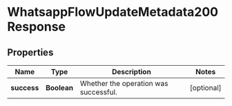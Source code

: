 

# WhatsappFlowUpdateMetadata200Response


## Properties

| Name | Type | Description | Notes |
|------------ | ------------- | ------------- | -------------|
|**success** | **Boolean** | Whether the operation was successful. |  [optional] |



